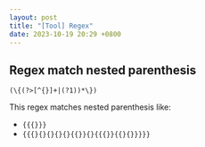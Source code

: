 ```yaml
---
layout: post
title: "[Tool] Regex"
date: 2023-10-19 20:29 +0800
---
```

## Regex match nested parenthesis

```(\{(?>[^{}]+|(?1))*\})```

This regex matches nested parenthesis like:
- ```{{{}}}```
- ```{{{}{}{}{}{}{{}}{}{{{}}{{}{}}}}}```

